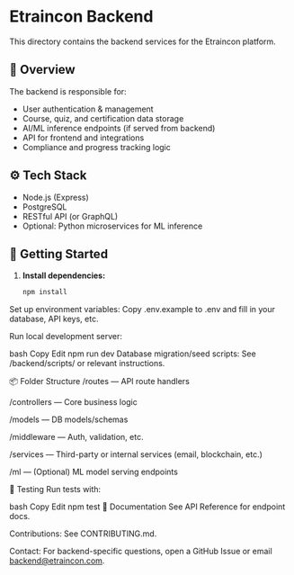 # Etraincon Backend

This directory contains the backend services for the Etraincon platform.

## 🚀 Overview

The backend is responsible for:
- User authentication & management
- Course, quiz, and certification data storage
- AI/ML inference endpoints (if served from backend)
- API for frontend and integrations
- Compliance and progress tracking logic

## ⚙️ Tech Stack

- Node.js (Express)
- PostgreSQL
- RESTful API (or GraphQL)
- Optional: Python microservices for ML inference

## 🏁 Getting Started

1. **Install dependencies:**
   ```bash
   npm install
Set up environment variables:
Copy .env.example to .env and fill in your database, API keys, etc.

Run local development server:

bash
Copy
Edit
npm run dev
Database migration/seed scripts:
See /backend/scripts/ or relevant instructions.

📦 Folder Structure
/routes — API route handlers

/controllers — Core business logic

/models — DB models/schemas

/middleware — Auth, validation, etc.

/services — Third-party or internal services (email, blockchain, etc.)

/ml — (Optional) ML model serving endpoints

🧪 Testing
Run tests with:

bash
Copy
Edit
npm test
📖 Documentation
See API Reference for endpoint docs.

Contributions:
See CONTRIBUTING.md.

Contact:
For backend-specific questions, open a GitHub Issue or email backend@etraincon.com.
